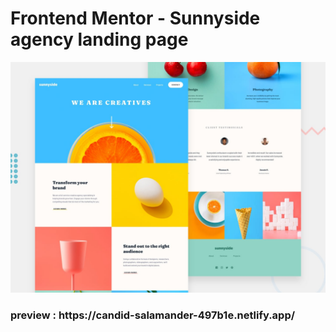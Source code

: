 # Frontend Mentor - Sunnyside agency landing page

![Design preview for the Sunnyside agency landing page coding challenge](./design/desktop-preview.jpg)

<h3>preview : https://candid-salamander-497b1e.netlify.app/

